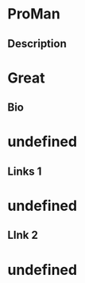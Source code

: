 # ProMan
  ## Description
  # Great
  ## Bio
  # undefined
  ## Links 1
  # undefined
  ## LInk 2
  # undefined


